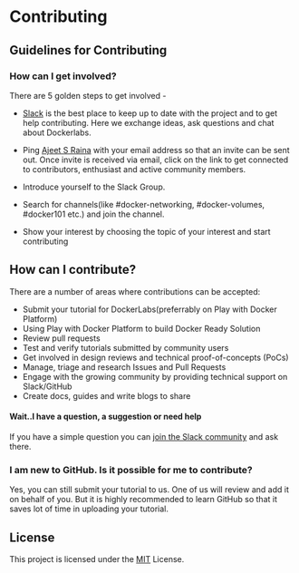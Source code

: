 # Contributing

## Guidelines for Contributing

### How can I get involved?

There are 5 golden steps to get involved - 

- [Slack](https://collabnix.slack.com) is the best place to keep up to date with the project and to get help contributing. Here we exchange ideas, ask questions and chat about Dockerlabs.

- Ping [Ajeet S Raina](https://github.com/ajeetraina) with your email address so that an invite can be sent out. Once invite is received via email, click on the link to get connected to contributors, enthusiast and active community members.

- Introduce yourself to the Slack Group.

- Search for channels(like #docker-networking, #docker-volumes, #docker101 etc.) and join the channel.

- Show your interest by choosing the topic of your interest and start contributing

## How can I contribute?

There are a number of areas where contributions can be accepted:

* Submit your tutorial for DockerLabs(preferrably on Play with Docker Platform)
* Using Play with Docker Platform to build Docker Ready Solution
* Review pull requests
* Test and verify tutorials submitted by community users
* Get involved in design reviews and technical proof-of-concepts (PoCs)
* Manage, triage and research Issues and Pull Requests
* Engage with the growing community by providing technical support on Slack/GitHub
* Create docs, guides and write blogs to share

#### Wait..I have a question, a suggestion or need help

If you have a simple question you can [join the Slack community](https://collabnix.slack.com) and ask there. 

### I am new to GitHub. Is it possible for me to contribute?

Yes, you can still submit your tutorial to us. One of us will review and add it on behalf of you.
But it is highly recommended to learn GitHub so that it saves lot of time in uploading your tutorial.

## License

This project is licensed under the [MIT](https://github.com/collabnix/dockerlabs/blob/master/LICENSE.md) License.

